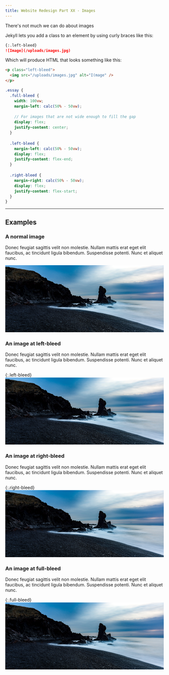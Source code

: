 ```yaml
---
title: Website Redesign Part XX - Images
---
```


There's not much we can do about images

Jekyll lets you add a class to an element by using curly braces like this:

```markdown
{:.left-bleed}
![Image](/uploads/images.jpg)
```

Which will produce HTML that looks something like this:

```html
<p class="left-bleed">
  <img src="/uploads/images.jpg" alt="I(mage" />
</p>
```

```scss
.essay {
  .full-bleed {
    width: 100vw;
    margin-left: calc(50% - 50vw);

    // For images that are not wide enough to fill the gap
    display: flex;
    justify-content: center;
  }

  .left-bleed {
    margin-left: calc(50% - 50vw);
    display: flex;
    justify-content: flex-end;
  }

  .right-bleed {
    margin-right: calc(50% - 50vw);
    display: flex;
    justify-content: flex-start;
  }
}
```

---

## Examples

### A normal image

Donec feugiat sagittis velit non molestie. Nullam mattis erat eget elit faucibus, ac tincidunt ligula bibendum. Suspendisse potenti. Nunc et aliquet nunc.

![](/uploads/2020-06-24-styleguide.jpg)

### An image at left-bleed

Donec feugiat sagittis velit non molestie. Nullam mattis erat eget elit faucibus, ac tincidunt ligula bibendum. Suspendisse potenti. Nunc et aliquet nunc.

{:.left-bleed}
![](/uploads/2020-06-24-styleguide.jpg)

### An image at right-bleed

Donec feugiat sagittis velit non molestie. Nullam mattis erat eget elit faucibus, ac tincidunt ligula bibendum. Suspendisse potenti. Nunc et aliquet nunc.

{:.right-bleed}
![](/uploads/2020-06-24-styleguide.jpg)

### An image at full-bleed

Donec feugiat sagittis velit non molestie. Nullam mattis erat eget elit faucibus, ac tincidunt ligula bibendum. Suspendisse potenti. Nunc et aliquet nunc.

{:.full-bleed}
![](/uploads/2020-06-24-styleguide.jpg)

